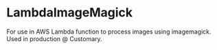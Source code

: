 # LambdaImageMagick
For use in AWS Lambda function to process images using imagemagick. Used in production @ Customary.
